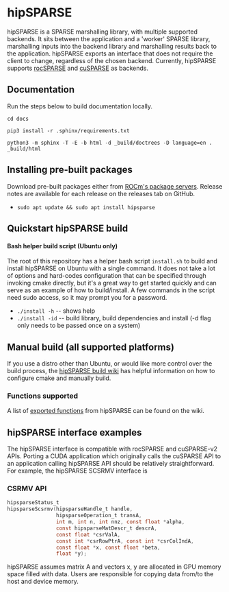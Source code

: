 # hipSPARSE
hipSPARSE is a SPARSE marshalling library, with multiple supported backends. It sits between the application and a 'worker' SPARSE library, marshalling inputs into the backend library and marshalling results back to the application. hipSPARSE exports an interface that does not require the client to change, regardless of the chosen backend. Currently, hipSPARSE supports [rocSPARSE](https://github.com/ROCmSoftwarePlatform/rocSPARSE) and [cuSPARSE](https://developer.nvidia.com/cusparse) as backends.

## Documentation

Run the steps below to build documentation locally.

```
cd docs

pip3 install -r .sphinx/requirements.txt

python3 -m sphinx -T -E -b html -d _build/doctrees -D language=en . _build/html
```

## Installing pre-built packages
Download pre-built packages either from [ROCm's package servers](https://rocm.docs.amd.com/en/latest/deploy/linux/index.html). Release notes are available for each release on the releases tab on GitHub.
* `sudo apt update && sudo apt install hipsparse`

## Quickstart hipSPARSE build

#### Bash helper build script (Ubuntu only)
The root of this repository has a helper bash script `install.sh` to build and install hipSPARSE on Ubuntu with a single command.  It does not take a lot of options and hard-codes configuration that can be specified through invoking cmake directly, but it's a great way to get started quickly and can serve as an example of how to build/install. A few commands in the script need sudo access, so it may prompt you for a password.
*  `./install -h`  -- shows help
*  `./install -id` -- build library, build dependencies and install (-d flag only needs to be passed once on a system)

## Manual build (all supported platforms)
If you use a distro other than Ubuntu, or would like more control over the build process, the [hipSPARSE build wiki](https://github.com/ROCmSoftwarePlatform/hipSPARSE/wiki/Build) has helpful information on how to configure cmake and manually build.

### Functions supported
A list of [exported functions](https://github.com/ROCmSoftwarePlatform/hipSPARSE/wiki/Exported-functions) from hipSPARSE can be found on the wiki.

## hipSPARSE interface examples
The hipSPARSE interface is compatible with rocSPARSE and cuSPARSE-v2 APIs. Porting a CUDA application which originally calls the cuSPARSE API to an application calling hipSPARSE API should be relatively straightforward. For example, the hipSPARSE SCSRMV interface is

### CSRMV API

```c
hipsparseStatus_t
hipsparseScsrmv(hipsparseHandle_t handle,
                hipsparseOperation_t transA,
                int m, int n, int nnz, const float *alpha,
                const hipsparseMatDescr_t descrA,
                const float *csrValA,
                const int *csrRowPtrA, const int *csrColIndA,
                const float *x, const float *beta,
                float *y);
```

hipSPARSE assumes matrix A and vectors x, y are allocated in GPU memory space filled with data. Users are responsible for copying data from/to the host and device memory.
